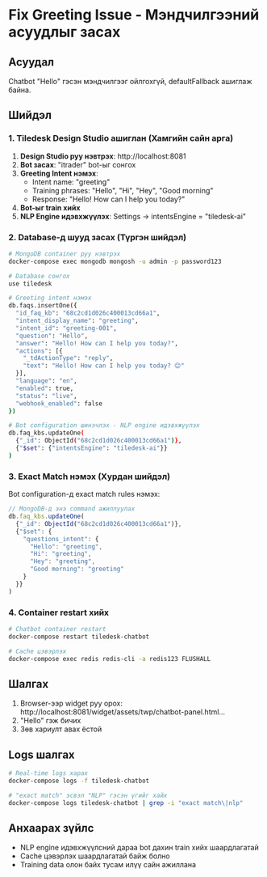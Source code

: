 # Fix Greeting Issue - Мэндчилгээний асуудлыг засах

## Асуудал
Chatbot "Hello" гэсэн мэндчилгээг ойлгохгүй, defaultFallback ашиглаж байна.

## Шийдэл

### 1. Tiledesk Design Studio ашиглан (Хамгийн сайн арга)

1. **Design Studio руу нэвтрэх**: http://localhost:8081
2. **Bot засах**: "itrader" bot-ыг сонгох
3. **Greeting Intent нэмэх**:
   - Intent name: "greeting"
   - Training phrases: "Hello", "Hi", "Hey", "Good morning"
   - Response: "Hello! How can I help you today?"
4. **Bot-ыг train хийх**
5. **NLP Engine идэвхжүүлэх**: Settings -> intentsEngine = "tiledesk-ai"

### 2. Database-д шууд засах (Түргэн шийдэл)

```bash
# MongoDB container руу нэвтрэх
docker-compose exec mongodb mongosh -u admin -p password123

# Database сонгох
use tiledesk

# Greeting intent нэмэх
db.faqs.insertOne({
  "id_faq_kb": "68c2cd1d026c400013cd66a1",
  "intent_display_name": "greeting",
  "intent_id": "greeting-001",
  "question": "Hello",
  "answer": "Hello! How can I help you today?",
  "actions": [{
    "_tdActionType": "reply",
    "text": "Hello! How can I help you today? 😊"
  }],
  "language": "en",
  "enabled": true,
  "status": "live",
  "webhook_enabled": false
})

# Bot configuration шинэчлэх - NLP engine идэвхжүүлэх
db.faq_kbs.updateOne(
  {"_id": ObjectId("68c2cd1d026c400013cd66a1")},
  {"$set": {"intentsEngine": "tiledesk-ai"}}
)
```

### 3. Exact Match нэмэх (Хурдан шийдэл)

Bot configuration-д exact match rules нэмэх:

```javascript
// MongoDB-д энэ command ажиллуулах
db.faq_kbs.updateOne(
  {"_id": ObjectId("68c2cd1d026c400013cd66a1")},
  {"$set": {
    "questions_intent": {
      "Hello": "greeting",
      "Hi": "greeting",
      "Hey": "greeting",
      "Good morning": "greeting"
    }
  }}
)
```

### 4. Container restart хийх

```bash
# Chatbot container restart
docker-compose restart tiledesk-chatbot

# Cache цэвэрлэх
docker-compose exec redis redis-cli -a redis123 FLUSHALL
```

## Шалгах

1. Browser-ээр widget руу орох: http://localhost:8081/widget/assets/twp/chatbot-panel.html...
2. "Hello" гэж бичих
3. Зөв хариулт авах ёстой

## Logs шалгах

```bash
# Real-time logs харах
docker-compose logs -f tiledesk-chatbot

# "exact match" эсвэл "NLP" гэсэн үгийг хайх
docker-compose logs tiledesk-chatbot | grep -i "exact match\|nlp"
```

## Анхаарах зүйлс

- NLP engine идэвхжүүлсний дараа bot дахин train хийх шаардлагатай
- Cache цэвэрлэх шаардлагатай байж болно
- Training data олон байх тусам илүү сайн ажиллана

